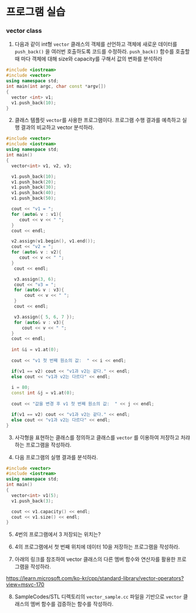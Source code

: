 # 프로그램 실습
### vector class

1. 다음과 같이 int형 ``vector`` 클래스의 객체를 선언하고 객체에 새로운 데이터를 ``push_back()`` 을 여러번 호출하도록 코드를 수정하라. ``push_back()`` 함수를 호출할 때 마다 객체에 대해 size와 capacity를 구해서 값의 변화를 분석하라
```c++
#include <iostream>
#include <vector>
using namespace std;
int main(int argc, char const *argv[])
{
  vector <int> v1;
  v1.push_back(10);
}
```

2. 클래스 템플릿 ``vector``를 사용한 프로그램이다. 프로그램 수행 결과를 예측하고 실행 결과의 비교하고 vector 분석하라.

```c++
#include <vector>
#include <iostream>
using namespace std;
int main()
{
  vector<int> v1, v2, v3;

  v1.push_back(10);
  v1.push_back(20);
  v1.push_back(30);
  v1.push_back(40);
  v1.push_back(50);

  cout << "v1 = ";
  for (auto& v : v1){
     cout << v << " ";
  }
  cout << endl;

  v2.assign(v1.begin(), v1.end());
  cout << "v2 = ";
  for (auto& v : v2){
     cout << v << " ";
  }
   cout << endl;

   v3.assign(3, 6);
   cout << "v3 = ";
   for (auto& v : v3){
       cout << v << " ";
   }
   cout << endl;

   v3.assign({ 5, 6, 7 });
   for (auto& v : v3){
      cout << v << " ";
  }
  cout << endl;
  
  int &i = v1.at(0);
  
  cout << "v1 첫 번째 원소의 값:  " << i << endl; 

  if(v1 == v2) cout << "v1과 v2는 같다." << endl;
  else cout << "v1과 v2는 다르다" << endl;
  
  i = 80;
  const int &j = v1.at(0);
  
  cout << "값을 변경 후 v1 첫 번째 원소의 값:  " << j << endl; 

  if(v1 == v2) cout << "v1과 v2는 같다." << endl;
  else cout << "v1과 v2는 다르다" << endl;
}
```

3. 사각형을 표현하는 클래스를 정의하고 클래스를 ``vector`` 를 이용하여 저쟝하고 처랴하는 프로그램을 작성하라.

4. 다음 프로그램의 실행 결과를 분석하라.

```c++
#include <vector>
#include <iostream>
using namespace std;
int main()
{
  vector<int> v1(5);
  v1.push_back(3);

  cout << v1.capacity() << endl;
  cout << v1.size() << endl;
}
```

5.  4번의 프로그램에서 3 저장되는 위치는?

6.  4의 프로그램에서 첫 번째 위치에 데이터 10을 저장하는 프로그램을 작성하라.

7. 아래의 링크를 참조하여 vector 클래스의 다른 멤버 함수와 연산자를 활용한 프로그램을 작성하라.

https://learn.microsoft.com/ko-kr/cpp/standard-library/vector-operators?view=msvc-170 

8. SampleCodes/STL 디렉토리의 ``vector_sample.cc`` 파일을 기반으로 ``vector`` 클래스의 멤버 함수를 검증하는 함수를 작성하라.


